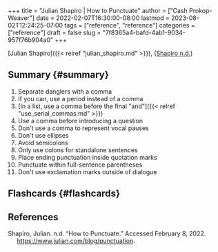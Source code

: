 +++
title = "Julian Shapiro | How to Punctuate"
author = ["Cash Prokop-Weaver"]
date = 2022-02-07T16:30:00-08:00
lastmod = 2023-08-02T12:24:25-07:00
tags = ["reference", "reference"]
categories = ["reference"]
draft = false
slug = "7f8365a4-bafd-4ab1-9034-957f76b904a0"
+++

[Julian Shapiro]({{< relref "julian_shapiro.md" >}}), (<a href="#citeproc_bib_item_1">Shapiro n.d.</a>)


## Summary {#summary}

1.  Separate danglers with a comma
2.  If you can, use a period instead of a comma
3.  [In a list, use a comma before the final "and"]({{< relref "use_serial_commas.md" >}})
4.  Use a comma before introducing a question
5.  Don't use a comma to represent vocal pauses
6.  Don't use ellipses
7.  Avoid semicolons
8.  Only use colons for standalone sentences
9.  Place ending punctuation inside quotation marks
10. Punctuate within full-sentence parentheses
11. Don't use exclamation marks outside of dialogue


## Flashcards {#flashcards}

## References

<style>.csl-entry{text-indent: -1.5em; margin-left: 1.5em;}</style><div class="csl-bib-body">
  <div class="csl-entry"><a id="citeproc_bib_item_1"></a>Shapiro, Julian. n.d. “How to Punctuate.” Accessed February 8, 2022. <a href="https://www.julian.com/blog/punctuation">https://www.julian.com/blog/punctuation</a>.</div>
</div>
